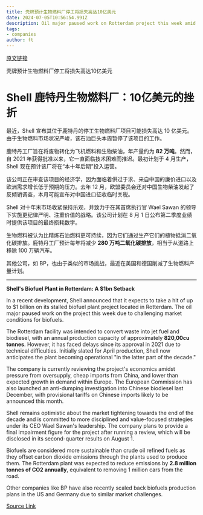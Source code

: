 ```yaml
---
title: 壳牌预计生物燃料厂停工将损失高达10亿美元
date: 2024-07-05T10:56:54.991Z
description: Oil major paused work on Rotterdam project this week amid difficult market
tags: 
- companies
author: ft
---
```


[原文链接](https://ft.com/content/76d68829-8351-474b-8ee2-5f0166b78cbc)

壳牌预计生物燃料厂停工将损失高达10亿美元

# Shell 鹿特丹生物燃料厂：10亿美元的挫折

最近，Shell 宣布其位于鹿特丹的停工生物燃料厂项目可能损失高达 10 亿美元。由于生物燃料市场状况严峻，该石油巨头本周暂停了该项目的工作。

鹿特丹工厂旨在将废物转化为飞机燃料和生物柴油，年产量约为 **82 万吨**。然而，自 2021 年获得批准以来，它一直面临技术困难而推迟。最初计划于 4 月生产，Shell 现在预计该厂将在“本十年后期”投入运营。

该公司正在审查该项目的经济学，因为面临着供过于求、来自中国的廉价进口以及欧洲需求增长低于预期的压力。去年 12 月，欧盟委员会还对中国生物柴油发起了反倾销调查，本月可能宣布对中国进口征收临时关税。

Shell 对十年末市场收紧保持乐观，并致力于在其首席执行官 Wael Sawan 的领导下实施更纪律严明、注重价值的战略。该公司计划在 8 月 1 日公布第二季度业绩时提供该项目的最终损耗数字。

生物燃料被认为比精炼石油燃料更可持续，因为它们通过生产它们的植物抵消二氧化碳排放。鹿特丹工厂预计每年将减少 **280 万吨二氧化碳排放**，相当于从道路上移除 100 万辆汽车。

其他公司，如 BP，也由于类似的市场挑战，最近在美国和德国削减了生物燃料产量计划。

---

 **Shell's Biofuel Plant in Rotterdam: A $1bn Setback**

In a recent development, Shell announced that it expects to take a hit of up to $1 billion on its stalled biofuel plant project located in Rotterdam. The oil major paused work on the project this week due to challenging market conditions for biofuels. 

The Rotterdam facility was intended to convert waste into jet fuel and biodiesel, with an annual production capacity of approximately **820,00cu tonnes**. However, it has faced delays since its approval in 2021 due to technical difficulties. Initially slated for April production, Shell now anticipates the plant becoming operational "in the latter part of the decade."

The company is currently reviewing the project's economics amidst pressure from oversupply, cheap imports from China, and lower than expected growth in demand within Europe. The European Commission has also launched an anti-dumping investigation into Chinese biodiesel last December, with provisional tariffs on Chinese imports likely to be announced this month.

Shell remains optimistic about the market tightening towards the end of the decade and is committed to more disciplined and value-focused strategies under its CEO Wael Sawan's leadership. The company plans to provide a final impairment figure for the project after running a review, which will be disclosed in its second-quarter results on August 1.

Biofuels are considered more sustainable than crude oil refined fuels as they offset carbon dioxide emissions through the plants used to produce them. The Rotterdam plant was expected to reduce emissions by **2.8 million tonnes of CO2 annually**, equivalent to removing 1 million cars from the road.

Other companies like BP have also recently scaled back biofuels production plans in the US and Germany due to similar market challenges.

[Source Link](https://ft.com/content/76d68829-8351-474b-8ee2-5f0166b78cbc)

